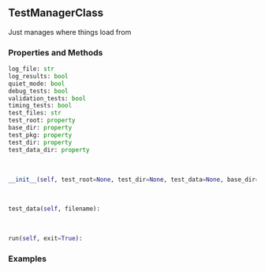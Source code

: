 ## <a id="Peeves.TestUtils.TestManagerClass">TestManagerClass</a>
Just manages where things load from

### Properties and Methods
```python
log_file: str
log_results: bool
quiet_mode: bool
debug_tests: bool
validation_tests: bool
timing_tests: bool
test_files: str
test_root: property
base_dir: property
test_pkg: property
test_dir: property
test_data_dir: property
```
<a id="Peeves.TestUtils.TestManagerClass.__init__">&nbsp;</a>
```python
__init__(self, test_root=None, test_dir=None, test_data=None, base_dir=None, test_pkg='Tests', test_data_ext='TestData'): 
```

<a id="Peeves.TestUtils.TestManagerClass.test_data">&nbsp;</a>
```python
test_data(self, filename): 
```

<a id="Peeves.TestUtils.TestManagerClass.run">&nbsp;</a>
```python
run(self, exit=True): 
```

### Examples
